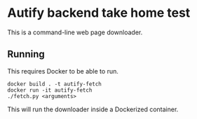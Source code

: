 # Autify backend take home test

This is a command-line web page downloader.

## Running

This requires Docker to be able to run.

```
docker build . -t autify-fetch
docker run -it autify-fetch
./fetch.py <arguments>
```

This will run the downloader inside a Dockerized container.

